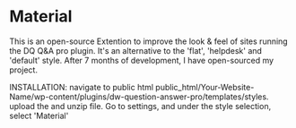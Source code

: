 # Material
This is an open-source Extention to improve the look & feel of sites running the DQ Q&A pro plugin. It's an alternative to the 'flat', 'helpdesk' and 'default' style. After 7 months of development, I have open-sourced my project.<p>
  </p>
  INSTALLATION: navigate to public html public_html/Your-Website-Name/wp-content/plugins/dw-question-answer-pro/templates/styles. upload the and unzip file. Go to settings, and under the style selection, select 'Material' <p> </p>

